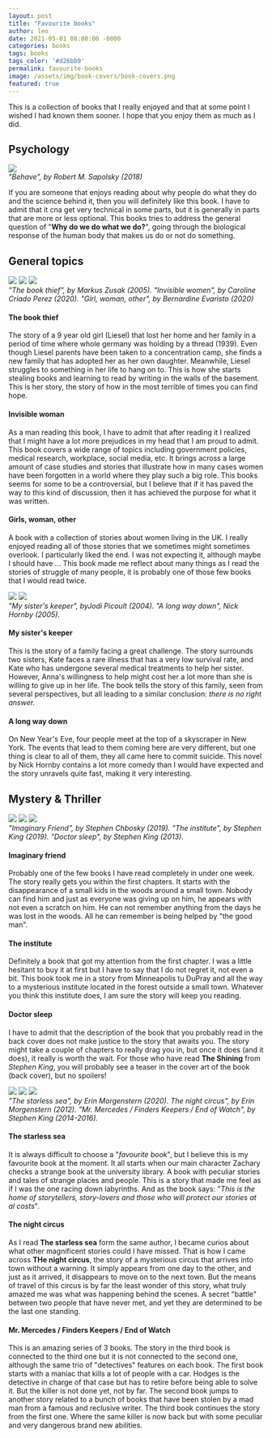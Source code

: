 ```yaml
---
layout: post
title: "Favourite books"
author: leo
date: 2021-05-01 08:00:00 -0000
categories: books
tags: books
tags_color: '#d26bb9'
permalink: favourite-books
image: /assets/img/book-covers/book-covers.png
featured: true
---
```


This is a collection of books that I really enjoyed and that at some point I wished
I had known them sooner. I hope that you enjoy them as much as I did.

## Psychology
<div class="gallery-box">
  <div class="gallery">
    <img src="/assets/img/book-covers/behave.jpeg" loading="lazy">
  </div>
  <em>"Behave", by Robert M. Sapolsky (2018)</em>
</div>

If you are someone that enjoys reading about why people do what they do and the science behind it, then you will definitely like this book. I have to admit that it cna get very technical in some parts, but it is generally in parts that are more or less optional. This books tries to address the general question of "**Why do we do what we do?**", going through the biological response of the human body that makes us do or not do something.

## General topics

<div class="gallery-box">
  <div class="gallery">
    <img src="/assets/img/book-covers/the-book-thief.jpeg" loading="lazy">
    <img src="/assets/img/book-covers/invisible-women.jpeg" loading="lazy">
    <img src="/assets/img/book-covers/gir-woman-other.jpeg" loading="lazy">
  </div>
  <em>"The book thief", by Markus Zusak (2005). "Invisible women", by Caroline Criado Perez (2020). "Girl, woman, other", by Bernardine Evaristo (2020)</em>
</div>

#### The book thief
The story of a 9 year old girl (Liesel) that lost her home and her family in a period of time where whole germany was holding by
a thread (1939). Even though Liesel parents have been taken to a concentration camp, she finds a new family that has 
adopted her as her own daughter. Meanwhile, Liesel struggles to something in her life to hang on to. This is how she 
starts stealing books and learning to read by writing in the walls of the basement. This is her story, the story of how
in the most terrible of times you can find hope.

#### Invisible woman
As a man reading this book, I have to admit that after reading it I realized that I might have a lot more prejudices in my head that I am proud to admit. This 
book covers a wide range of topics including government policies, medical research, workplace, social media, etc. It brings
across a large amount of case studies and stories that illustrate how in many cases women have been forgotten in a world
where they play such a big role. This books seems for some to be a controversial,
but I believe that if it has paved the way to this kind of discussion, then it has achieved the purpose for what it was written.

#### Girls, woman, other
A book with a collection of stories about women living in the UK. I really enjoyed reading all of those  stories that we
sometimes might sometimes overlook. I particularly liked the end. I was not expecting it, although maybe I should have ...
This book made me reflect about many things as I read the stories of struggle of many people, it is probably one of those 
few books that I would read twice.


<div class="gallery-box">
  <div class="gallery">
    <img src="/assets/img/book-covers/my-sister-s-keeper.jpg" loading="lazy">
    <img src="/assets/img/book-covers/a-long-way-down.jpg" loading="lazy">
  </div>
  <em>"My sister's keeper", byJodi Picoult (2004). "A long way down", Nick Hornby (2005).</em>
</div>

#### My sister's keeper
This is the story of a family facing a great challenge. The story surrounds two sisters, Kate faces a rare illness that 
has a very low survival rate, and Kate who has undergone several medical treatments to help her sister. 
However, Anna's willingness to help might cost her a lot more than she is willing to give up in her life. The book tells 
the story of this family, seen from several perspectives, but all leading to a similar conclusion: _there is no right answer._

#### A long way down
On New Year's Eve, four people meet at the top of a skyscraper in New York. The events that lead to them coming here are 
very different, but one thing is clear to all of them, they all came here to commit suicide. This novel by Nick Hornby 
contains a lot more comedy than I would have expected and the story unravels quite fast, making it very interesting.

## Mystery & Thriller

<div class="gallery-box">
  <div class="gallery">
    <img src="/assets/img/book-covers/imaginary-friend.jpeg" loading="lazy">
    <img src="/assets/img/book-covers/the-institute.jpeg" loading="lazy">
    <img src="/assets/img/book-covers/doctor-sleep.jpeg" loading="lazy">
  </div>
  <em>"Imaginary Friend", by Stephen Chbosky (2019). "The institute", by Stephen King (2019). "Doctor sleep", by Stephen King (2013).</em>
</div>

#### Imaginary friend
Probably one of the few books I have read completely in under one week. The story really gets you within the first chapters. 
It starts with the disappearance of a small kids in the woods around a small town. Nobody can find him and just as everyone 
was giving up on him, he appears with not even a scratch on him. He can not remember anything from the days he was lost in the woods.
All he can remember is being helped by "the good man". 

#### The institute
Definitely a book that got my attention from the first chapter. I was a little hesitant to buy it at first but I have 
to say that I do not regret it, not even a bit. This book took me in a story from Minneapolis tu DuPray and all the way
to a mysterious institute located in the forest outside a small town. Whatever you think this institute does, I am sure 
the story will keep you reading. 

#### Doctor sleep
I have to admit that the description of the book that you probably read in the back cover does not make justice to the 
story that awaits you. The story might take a couple of chapters to really drag you in, but once it does (and it does),
it really is worth the wait. For those who have read **The Shining** from _Stephen King_, you will probably see a teaser 
in the cover art of the book (back cover), but no spoilers! 

<div class="gallery-box">
  <div class="gallery">
    <img src="/assets/img/book-covers/the-starless-sea.jpeg" loading="lazy">
    <img src="/assets/img/book-covers/the-night-circus.jpeg" loading="lazy">
    <img src="/assets/img/book-covers/hodges.jpeg" loading="lazy">
  </div>
  <em>"The starless sea", by Erin Morgenstern (2020). The night circus", by Erin Morgenstern (2012). "Mr. Mercedes / Finders Keepers / End of Watch", by Stephen King (2014-2016).</em>
</div>

#### The starless sea
It is always difficult to choose a "_favourite book_", but I believe this is my favourite book at the moment. It all 
starts when our main character Zachary checks a strange book at the university library. A book with peculiar stories and tales
of strange places and people. This is a story that made me feel as if I was the one racing down labyrinths. And as the 
book says: "_This is the home of storytellers, story-lovers and those who will protect our stories at al costs_".

#### The night circus
As I read **The starless sea** form the same author, I became curios about what other magnificent stories could I have 
missed. That is how I came across **THe night circus**, the story of a mysterious circus that arrives into town without 
a warning. It simply appears from one day to the other, and just as it arrived, it disappears to move on to the next town.
But the means of travel of this circus is by far the least wonder of this story, what truly amazed me was what was 
happening behind the scenes. A secret "battle" between two people that have never met, and yet they are determined to be
the last one standing.

#### Mr. Mercedes / Finders Keepers / End of Watch
This is an amazing series of 3 books. The story in the third book is connected to the third one but it is not connected 
to the second one, although the same trio of "detectives" features on each book. The first book starts with a maniac that
kills a lot of people with a car. Hodges is the detective in charge of that case but has to retire before being able to solve it. 
But the killer is not done yet, not by far. The second book jumps to another story related to a bunch of books that have been stolen 
by a mad man from a famous and reclusive writer. The third book continues the story from the first one. Where the same killer is
now back but with some peculiar and very dangerous brand new abilities. 
